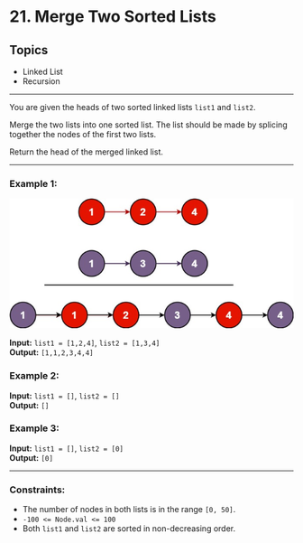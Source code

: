 # 21. Merge Two Sorted Lists

## Topics
- Linked List
- Recursion

---

You are given the heads of two sorted linked lists `list1` and `list2`.

Merge the two lists into one sorted list. The list should be made by splicing together the nodes of the first two lists.

Return the head of the merged linked list.

---

### Example 1:

![merge_ex1](readme/merge_ex1.jpg)

**Input:** `list1 = [1,2,4]`, `list2 = [1,3,4]`  
**Output:** `[1,1,2,3,4,4]`

### Example 2:

**Input:** `list1 = []`, `list2 = []`  
**Output:** `[]`

### Example 3:

**Input:** `list1 = []`, `list2 = [0]`  
**Output:** `[0]`

---

### Constraints:

- The number of nodes in both lists is in the range `[0, 50]`.
- `-100 <= Node.val <= 100`
- Both `list1` and `list2` are sorted in non-decreasing order.
